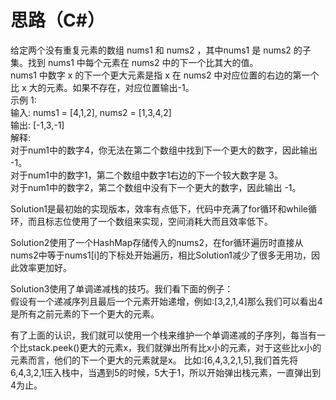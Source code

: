 # 思路（C#）
给定两个没有重复元素的数组 nums1 和 nums2 ，其中nums1 是 nums2 的子集。找到 nums1 中每个元素在 nums2 中的下一个比其大的值。  
nums1 中数字 x 的下一个更大元素是指 x 在 nums2 中对应位置的右边的第一个比 x 大的元素。如果不存在，对应位置输出-1。  
示例 1:  
输入: nums1 = [4,1,2], nums2 = [1,3,4,2]   
输出: [-1,3,-1]  
解释:  
    对于num1中的数字4，你无法在第二个数组中找到下一个更大的数字，因此输出 -1。  
    对于num1中的数字1，第二个数组中数字1右边的下一个较大数字是 3。  
    对于num1中的数字2，第二个数组中没有下一个更大的数字，因此输出 -1。  

Solution1是最初始的实现版本，效率有点低下，代码中充满了for循环和while循环，而且标志位使用了一个数组来实现，空间消耗大而且效率低下。

Solution2使用了一个HashMap存储传入的nums2，在for循环遍历时直接从nums2中等于nums1[i]的下标处开始遍历，相比Solution1减少了很多无用功，因此效率更加好。
 
Solution3使用了单调递减栈的技巧。我们看下面的例子：  
假设有一个递减序列且最后一个元素开始递增，例如:[3,2,1,4]那么我们可以看出4是所有之前元素的下一个更大的元素。  

有了上面的认识，我们就可以使用一个栈来维护一个单调递减的子序列，每当有一个比stack.peek()更大的元素x，我们就弹出所有比x小的元素，对于这些比x小的元素而言，他们的下一个更大的元素就是x。
比如:[6,4,3,2,1,5],我们首先将6,4,3,2,1压入栈中，当遇到5的时候，5大于1，所以开始弹出栈元素，一直弹出到4为止。
